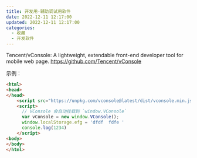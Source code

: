 ```yaml
---
title: 开发用-辅助调试用软件
date: 2022-12-11 12:17:00
updated: 2022-12-11 12:17:00
categories:
  - 收藏
  - 开发软件
---
```


Tencent/vConsole: A lightweight, extendable front-end developer tool for mobile web page.
<https://github.com/Tencent/vConsole>

示例：

```html
<html>
<head>
</head>
    <script src="https://unpkg.com/vconsole@latest/dist/vconsole.min.js"></script>
    <script>
      // VConsole 会自动挂载到 `window.VConsole`
      var vConsole = new window.VConsole();
      window.localStorage.efg = 'dfdf  fdfe '
      console.log(1234)
    </script>
<body>
</body>
</html>
```

<!-- more -->
